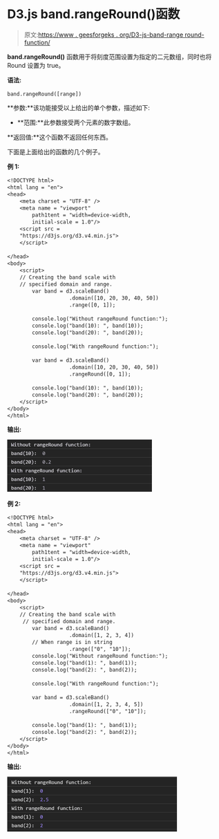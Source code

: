 # D3.js band.rangeRound()函数

> 原文:[https://www . geesforgeks . org/D3-js-band-range round-function/](https://www.geeksforgeeks.org/d3-js-band-rangeround-function/)

**band.rangeRound()** 函数用于将刻度范围设置为指定的二元数组，同时也将 Round 设置为 true。

**语法:**

```
band.rangeRound([range]) 
```

**参数:**该功能接受以上给出的单个参数，描述如下:

*   **范围:**此参数接受两个元素的数字数组。

**返回值:**这个函数不返回任何东西。

下面是上面给出的函数的几个例子。

**例 1:**

```
<!DOCTYPE html> 
<html lang = "en"> 
<head> 
    <meta charset = "UTF-8" /> 
    <meta name = "viewport"
        path1tent = "width=device-width, 
        initial-scale = 1.0"/> 
    <script src =
    "https://d3js.org/d3.v4.min.js">
    </script>

</head> 
<body> 
    <script> 
    // Creating the band scale with
    // specified domain and range.
        var band = d3.scaleBand()
                    .domain([10, 20, 30, 40, 50])
                    .range([0, 1]);

        console.log("Without rangeRound function:");
        console.log("band(10): ", band(10));
        console.log("band(20): ", band(20));

        console.log("With rangeRound function:");

        var band = d3.scaleBand()
                    .domain([10, 20, 30, 40, 50])
                    .rangeRound([0, 1]);

        console.log("band(10): ", band(10));
        console.log("band(20): ", band(20));
    </script> 
</body> 
</html>
```

**输出:**

![](img/f280c372514e712f14ad7100b78bdfa7.png)

**例 2:**

```
<!DOCTYPE html> 
<html lang = "en"> 
<head> 
    <meta charset = "UTF-8" /> 
    <meta name = "viewport"
        path1tent = "width=device-width, 
        initial-scale = 1.0"/> 
    <script src =
    "https://d3js.org/d3.v4.min.js">
    </script>

</head> 
<body> 
    <script> 
    // Creating the band scale with
     // specified domain and range.
        var band = d3.scaleBand()
                    .domain([1, 2, 3, 4])
        // When range is in string
                    .range(["0", "10"]);
        console.log("Without rangeRound function:");
        console.log("band(1): ", band(1));
        console.log("band(2): ", band(2));

        console.log("With rangeRound function:");

        var band = d3.scaleBand()
                    .domain([1, 2, 3, 4, 5])
                    .rangeRound(["0", "10"]);

        console.log("band(1): ", band(1));
        console.log("band(2): ", band(2));
    </script> 
</body> 
</html>
```

**输出:**

![](img/9d7d9bc42f51e5f5cef51237097dd6f4.png)